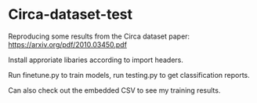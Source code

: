 # Circa-dataset-test
Reproducing some results from the Circa dataset paper: https://arxiv.org/pdf/2010.03450.pdf

Install approriate libaries according to import headers. 

Run finetune.py to train models, run testing.py to get classification reports.

Can also check out the embedded CSV to see my training results.
